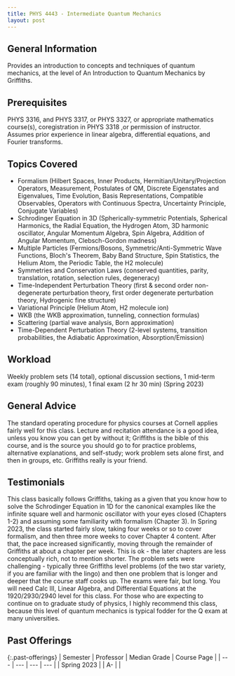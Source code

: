 ```yaml
---
title: PHYS 4443 - Intermediate Quantum Mechanics
layout: post
---
```


<link rel="stylesheet" href="/main.css">

## General Information

Provides an introduction to concepts and techniques of quantum mechanics, at the level of An Introduction to Quantum Mechanics by Griffiths.

## Prerequisites

PHYS 3316, and PHYS 3317, or PHYS 3327, or appropriate mathematics course(s), coregistration in PHYS 3318 ,or permission of instructor. Assumes prior experience in linear algebra, differential equations, and Fourier transforms.

## Topics Covered

  - Formalism (Hilbert Spaces, Inner Products, Hermitian/Unitary/Projection Operators, Measurement, Postulates of QM, Discrete Eigenstates and Eigenvalues, Time Evolution, Basis Representations, Compatible Observables, Operators with Continuous Spectra, Uncertainty Principle, Conjugate Variables)
  - Schrodinger Equation in 3D (Spherically-symmetric Potentials, Spherical Harmonics, the Radial Equation, the Hydrogen Atom, 3D harmonic oscillator,  Angular Momentum Algebra, Spin Algebra, Addition of Angular Momentum, Clebsch-Gordon madness)
  - Multiple Particles (Fermions/Bosons, Symmetric/Anti-Symmetric Wave Functions, Bloch's Theorem, Baby Band Structure, Spin Statistics, the Helium Atom, the Periodic Table, the H2 molecule)
  - Symmetries and Conservation Laws (conserved quantities, parity, translation, rotation, selection rules, degeneracy)  
  - Time-Independent Perturbation Theory (first & second order non-degenerate perturbation theory, first order degenerate perturbation theory, Hydrogenic fine structure)
  - Variational Principle (Helium Atom, H2 molecule ion)
  - WKB (the WKB approximation, tunneling, connection formulas)
  - Scattering (partial wave analysis, Born approximation)
  - Time-Dependent Perturbation Theory (2-level systems, transition probabilities, the Adiabatic Approximation, Absorption/Emission)

## Workload
Weekly problem sets (14 total), optional discussion sections, 1 mid-term exam (roughly 90 minutes), 1 final exam (2 hr 30 min) (Spring 2023)


## General Advice
The standard operating procedure for physics courses at Cornell applies fairly well for this class. Lecture and recitation attendance is a good idea, unless you know you can get by without it; Griffiths is the bible of this course, and is the source you should go to for practice problems, alternative explanations, and self-study; work problem sets alone first, and then in groups, etc. Griffiths really is your friend. 

## Testimonials
This class basically follows Griffiths, taking as a given that you know how to solve the Schrodinger Equation in 1D for the canonical examples like the infinite square well and harmonic oscillator with your eyes closed (Chapters 1-2) and assuming some familiarity with formalism (Chapter 3). In Spring 2023, the class started fairly slow, taking four weeks or so to cover formalism, and then three more weeks to cover Chapter 4 content. After that, the pace increased significantly, moving through the remainder of Griffiths at about a chapter per week. This is ok - the later chapters are less conceptually rich, not to mention shorter. The problem sets were challenging - typically three Griffiths level problems (of the two star variety, if you are familiar with the lingo) and then one problem that is longer and deeper that the course staff cooks up. The exams were fair, but long. You will need Calc III, Linear Algebra, and Differential Equations at the 1920/2930/2940 level for this class. For those who are expecting to continue on to graduate study of physics, I highly recommend this class, because this level of quantum mechanics is typical fodder for the Q exam at many universities. 

## Past Offerings

{:.past-offerings}
| Semester | Professor | Median Grade | Course Page |
| --- | --- | --- | --- |
| Spring 2023 |  | A- |  |
